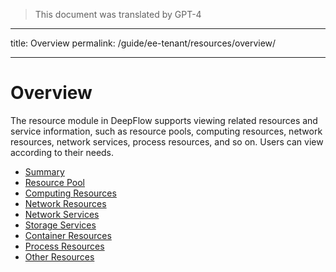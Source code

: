 > This document was translated by GPT-4

---

title: Overview
permalink: /guide/ee-tenant/resources/overview/

---

# Overview

The resource module in DeepFlow supports viewing related resources and service information, such as resource pools, computing resources, network resources, network services, process resources, and so on. Users can view according to their needs.

- [Summary](./summary/)
- [Resource Pool](./resource-pool/)
- [Computing Resources](./computing-resources/)
- [Network Resources](./network-resources/)
- [Network Services](./network-services/)
- [Storage Services](./storage-services/)
- [Container Resources](./container-resources/)
- [Process Resources](./process-resources/)
- [Other Resources](./other-resources/)
